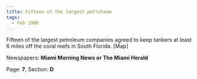 ```yaml
---  
title: Fifteen of the largest petroleum  
tags:  
  - Feb 1990  
---  
```

  
Fifteen of the largest petroleum companies agreed to keep tankers at least 6 miles off the coral reefs in South Florida. [Map]  
  
Newspapers: **Miami Morning News or The Miami Herald**  
  
Page: **7**, Section: **D** 
